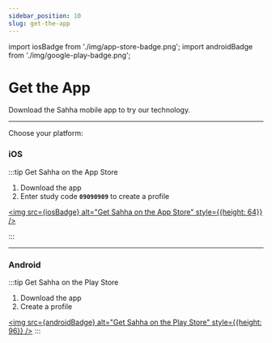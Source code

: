 ```yaml
---
sidebar_position: 10
slug: get-the-app
---
```


import iosBadge from './img/app-store-badge.png';
import androidBadge from './img/google-play-badge.png';

# Get the App

Download the Sahha mobile app to try our technology.

---

Choose your platform:

### iOS

:::tip Get Sahha on the App Store

1. Download the app
2. Enter study code **`09090909`** to create a profile

<a href="https://apps.apple.com/us/app/sahha/id1592241897" target="_blank"><img src={iosBadge} alt="Get Sahha on the App Store" style={{height: 64}} /></a>

:::

***

### Android

:::tip Get Sahha on the Play Store

1. Download the app
2. Create a profile

<a href="https://play.google.com/store/apps/details?id=showcase.sahha.android" target="_blank"><img src={androidBadge} alt="Get Sahha on the Play Store" style={{height: 96}} /></a>
:::